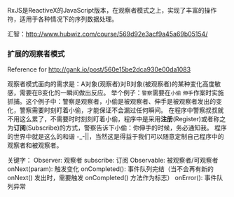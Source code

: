 RxJS是ReactiveX的JavaScript版本，在观察者模式之上，实现了丰富的操作符，适用于各种情况下的序列数据处理。

汇智：http://www.hubwiz.com/course/569d92e3acf9a45a69b05154/

### 扩展的观察者模式
Reference for http://gank.io/post/560e15be2dca930e00da1083

> 
观察者模式面向的需求是：A对象(观察者)对B对象(被观察者)的某种变化高度敏感，需要在B变化的一瞬间做出反应。
举个例子：`警察`需要在`小偷` `伸手`作案时实施抓捕。这个例子中：警察是观察者，小偷是被观察者、伸手是被观察者发出的变化，警察需要时刻盯着小偷，才能保证不会漏过任何瞬间。
在程序中警察叔叔就不用这么累了，不需要时时刻刻盯着小偷，程序中是采用**注册**(Register)或者称之为**订阅**(Subscribe)的方式，警察告诉下小偷：你伸手的时候，务必通知我。
程序的世界中就是这么的和谐 -_-||，当然这是得益于我们可以随意定制自己程序中的观察者和被观察者。

关键字：
Observer: 观察者
subscribe: 订阅
Observable: 被观察者/可观察者
    onNext(param): 触发变化
    onCompleted(): 事件队列完结（当不会再有新的 onNext() 发出时，需要触发 onCompleted() 方法作为标志）
    onError(): 事件队列异常

